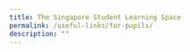 ```yaml
---
title: The Singapore Student Learning Space
permalink: /useful-links/for-pupils/
description: ""
---
```

